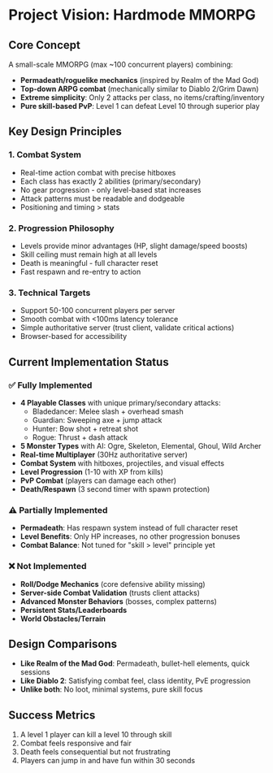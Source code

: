# Project Vision: Hardmode MMORPG

## Core Concept
A small-scale MMORPG (max ~100 concurrent players) combining:
- **Permadeath/roguelike mechanics** (inspired by Realm of the Mad God)
- **Top-down ARPG combat** (mechanically similar to Diablo 2/Grim Dawn)
- **Extreme simplicity**: Only 2 attacks per class, no items/crafting/inventory
- **Pure skill-based PvP**: Level 1 can defeat Level 10 through superior play

## Key Design Principles

### 1. Combat System
- Real-time action combat with precise hitboxes
- Each class has exactly 2 abilities (primary/secondary)
- No gear progression - only level-based stat increases
- Attack patterns must be readable and dodgeable
- Positioning and timing > stats

### 2. Progression Philosophy
- Levels provide minor advantages (HP, slight damage/speed boosts)
- Skill ceiling must remain high at all levels
- Death is meaningful - full character reset
- Fast respawn and re-entry to action

### 3. Technical Targets
- Support 50-100 concurrent players per server
- Smooth combat with <100ms latency tolerance
- Simple authoritative server (trust client, validate critical actions)
- Browser-based for accessibility

## Current Implementation Status

### ✅ Fully Implemented
- **4 Playable Classes** with unique primary/secondary attacks:
  - Bladedancer: Melee slash + overhead smash
  - Guardian: Sweeping axe + jump attack
  - Hunter: Bow shot + retreat shot
  - Rogue: Thrust + dash attack
- **5 Monster Types** with AI: Ogre, Skeleton, Elemental, Ghoul, Wild Archer
- **Real-time Multiplayer** (30Hz authoritative server)
- **Combat System** with hitboxes, projectiles, and visual effects
- **Level Progression** (1-10 with XP from kills)
- **PvP Combat** (players can damage each other)
- **Death/Respawn** (3 second timer with spawn protection)

### ⚠️ Partially Implemented
- **Permadeath**: Has respawn system instead of full character reset
- **Level Benefits**: Only HP increases, no other progression bonuses
- **Combat Balance**: Not tuned for "skill > level" principle yet

### ❌ Not Implemented
- **Roll/Dodge Mechanics** (core defensive ability missing)
- **Server-side Combat Validation** (trusts client attacks)
- **Advanced Monster Behaviors** (bosses, complex patterns)
- **Persistent Stats/Leaderboards**
- **World Obstacles/Terrain**

## Design Comparisons
- **Like Realm of the Mad God**: Permadeath, bullet-hell elements, quick sessions
- **Like Diablo 2**: Satisfying combat feel, class identity, PvE progression
- **Unlike both**: No loot, minimal systems, pure skill focus

## Success Metrics
1. A level 1 player can kill a level 10 through skill
2. Combat feels responsive and fair
3. Death feels consequential but not frustrating
4. Players can jump in and have fun within 30 seconds